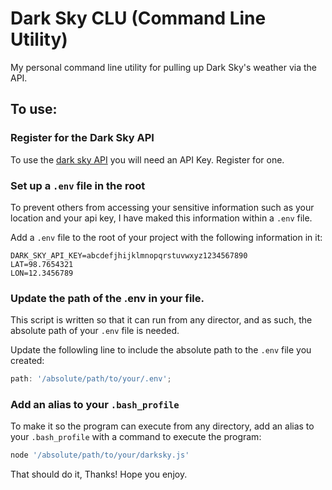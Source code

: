 # Dark Sky CLU (Command Line Utility)

My personal command line utility for pulling up Dark Sky's weather via the API.

## To use:

### Register for the Dark Sky API

To use the [dark sky API](https://darksky.net/dev) you will need an API Key. Register for one.

### Set up a `.env` file in the root

To prevent others from accessing your sensitive information such as your location and your api key, I have maked this information within a `.env` file.

Add a `.env` file to the root of your project with the following information in it:

```env
DARK_SKY_API_KEY=abcdefjhijklmnopqrstuvwxyz1234567890
LAT=98.7654321
LON=12.3456789
```

### Update the path of the .env in your file.

This script is written so that it can run from any director, and as such, the absolute path of your `.env` file is needed.

Update the followling line to include the absolute path to the `.env` file you created:

```js
path: '/absolute/path/to/your/.env';
```

### Add an alias to your `.bash_profile`

To make it so the program can execute from any directory, add an alias to your `.bash_profile` with a command to execute the program:

```sh
node '/absolute/path/to/your/darksky.js'
```

That should do it, Thanks! Hope you enjoy.
